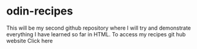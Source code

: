 # odin-recipes
This will be my second github repository where I will try and demonstrate everything I have learned so far in HTML.
To access my recipes git hub website <a herf="https://sanriscool15.github.io/odin-recipes/">Click here</a>